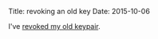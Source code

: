 Title: revoking an old key
Date: 2015-10-06

I've [revoked my old keypair](https://gist.github.com/akersten/bf1b6a41bb9d604fd2e7).
